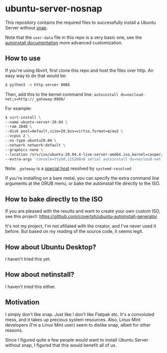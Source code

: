 # ubuntu-server-nosnap

This repository contains the required files to successfully install a Ubuntu Server without [snap](https://snapcraft.io/).

Note that the `user-data` file in this repo is a very basic one, see the [autoinstall documentation](https://ubuntu.com/server/docs/install/autoinstall) more advanced customization.

## How to use

If you're using libvirt, first clone this repo and host the files over http. An easy way to do that would be:

```sh
$ python3 -m http.server 8080
```

Then, add this to the kernel command line: `autoinstall ds=nocloud-net;s=http://_gateway:8080/`

For example:

```sh
$ virt-install \
--name ubuntu-server-20.04 \
--ram 2048 \
--disk pool=default,size=20,bus=virtio,format=qcow2 \
--vcpus 2 \
--os-type ubuntu20.04 \
--network network:default \
--graphics none \
--location /srv/iso/ubuntu-20.04.4-live-server-amd64.iso,kernel=casper/vmlinuz,initrd=casper/initrd \
--extra-args 'console=ttyS0,115200n8 serial autoinstall ds=nocloud-net;s=http://_gateway:8080/' \
```

Note: `_gateway` is a [special host](https://www.freedesktop.org/software/systemd/man/systemd-resolved.service.html#Synthetic%20Records) resolved by `systemd-resolved`

If you're installing on a bare metal, you can specify the extra command line arguments at the GRUB menu, or bake the autoinstall file directly to the ISO.

## How to bake directly to the ISO

If you are pleased with the results and want to create your own custom ISO, see this project: https://github.com/covertsh/ubuntu-autoinstall-generator

It's not my project, I'm not afiliated with the creator, and I've never used it before. But based on my reading of the source code, it seems legit.

## How about Ubuntu Desktop?

I haven't tried this yet.

## How about netinstall?

I haven't tried this either.

## Motivation

I simply don't like snap. Just like I don't like Flatpak etc. It's a convoluted mess, and it takes up precious system resources. Also, Linux Mint developers (I'm a Linux Mint user) seem to dislike snap, albeit for other reasons.

Since I figured quite a few people would want to install Ubuntu Server without snap, I figured that this would benefit all of us.
